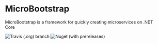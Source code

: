 # MicroBootstrap
MicroBootstrap is a framework for quickly creating microservices on .NET Core

![Travis (.org) branch](https://img.shields.io/travis/mehdihadeli/MicroBootstrap/master?style=for-the-badge)
![Nuget (with prereleases)](https://img.shields.io/nuget/vpre/MicroBootstrap?style=for-the-badge)
